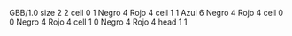 <gs-board> GBB/1.0
size 2 2
cell 0 1 Negro 4 Rojo 4 
cell 1 1 Azul 6 Negro 4 Rojo 4 
cell 0 0 Negro 4 Rojo 4 
cell 1 0 Negro 4 Rojo 4 
head 1 1
 </gs-board>